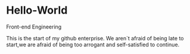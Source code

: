 # Hello-World
Front-end Engineering

This is the start of my github enterprise.
We aren`t afraid of being late to start,we are afraid of being too arrogant and self-satisfied to continue.
